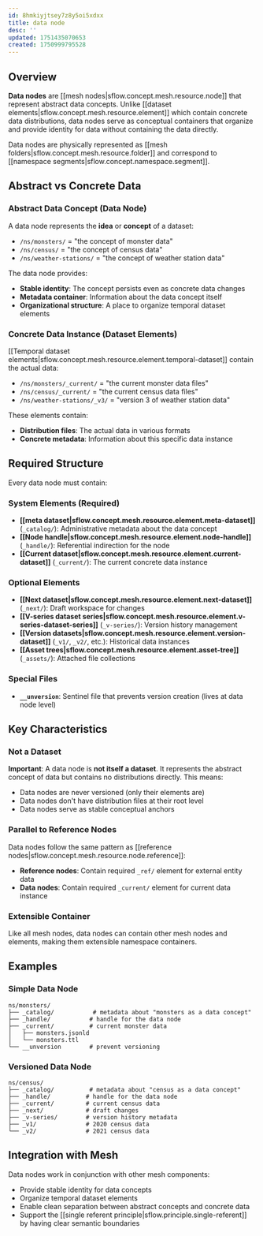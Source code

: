 ```yaml
---
id: 8hmkiyjtsey7z8y5oi5xdxx
title: data node
desc: ''
updated: 1751435070653
created: 1750999795528
---
```


## Overview

**Data nodes** are [[mesh nodes|sflow.concept.mesh.resource.node]] that represent abstract data concepts. Unlike [[dataset elements|sflow.concept.mesh.resource.element]] which contain concrete data distributions, data nodes serve as conceptual containers that organize and provide identity for data without containing the data directly.

Data nodes are physically represented as [[mesh folders|sflow.concept.mesh.resource.folder]] and correspond to [[namespace segments|sflow.concept.namespace.segment]].

## Abstract vs Concrete Data

### Abstract Data Concept (Data Node)
A data node represents the **idea** or **concept** of a dataset:
- `/ns/monsters/` = "the concept of monster data"
- `/ns/census/` = "the concept of census data"
- `/ns/weather-stations/` = "the concept of weather station data"

The data node provides:
- **Stable identity**: The concept persists even as concrete data changes
- **Metadata container**: Information about the data concept itself
- **Organizational structure**: A place to organize temporal dataset elements

### Concrete Data Instance (Dataset Elements)
[[Temporal dataset elements|sflow.concept.mesh.resource.element.temporal-dataset]] contain the actual data:
- `/ns/monsters/_current/` = "the current monster data files"
- `/ns/census/_current/` = "the current census data files"  
- `/ns/weather-stations/_v3/` = "version 3 of weather station data"

These elements contain:
- **Distribution files**: The actual data in various formats
- **Concrete metadata**: Information about this specific data instance

## Required Structure

Every data node must contain:

### System Elements (Required)
- **[[meta dataset|sflow.concept.mesh.resource.element.meta-dataset]]** (`_catalog/`): Administrative metadata about the data concept
- **[[Node handle|sflow.concept.mesh.resource.element.node-handle]]** (`_handle/`): Referential indirection for the node
- **[[Current dataset|sflow.concept.mesh.resource.element.current-dataset]]** (`_current/`): The current concrete data instance

### Optional Elements
- **[[Next dataset|sflow.concept.mesh.resource.element.next-dataset]]** (`_next/`): Draft workspace for changes
- **[[V-series dataset series|sflow.concept.mesh.resource.element.v-series-dataset-series]]** (`_v-series/`): Version history management
- **[[Version datasets|sflow.concept.mesh.resource.element.version-dataset]]** (`_v1/`, `_v2/`, etc.): Historical data instances
- **[[Asset trees|sflow.concept.mesh.resource.element.asset-tree]]** (`_assets/`): Attached file collections

### Special Files
- **`__unversion`**: Sentinel file that prevents version creation (lives at data node level)

## Key Characteristics

### Not a Dataset
**Important**: A data node is **not itself a dataset**. It represents the abstract concept of data but contains no distributions directly. This means:
- Data nodes are never versioned (only their elements are)
- Data nodes don't have distribution files at their root level
- Data nodes serve as stable conceptual anchors

### Parallel to Reference Nodes
Data nodes follow the same pattern as [[reference nodes|sflow.concept.mesh.resource.node.reference]]:
- **Reference nodes**: Contain required `_ref/` element for external entity data
- **Data nodes**: Contain required `_current/` element for current data instance

### Extensible Container
Like all mesh nodes, data nodes can contain other mesh nodes and elements, making them extensible namespace containers.

## Examples

### Simple Data Node
```
ns/monsters/
├── _catalog/           # metadata about "monsters as a data concept"
├── _handle/           # handle for the data node
├── _current/          # current monster data
│   ├── monsters.jsonld
│   └── monsters.ttl
└── __unversion        # prevent versioning
```

### Versioned Data Node
```
ns/census/
├── _catalog/          # metadata about "census as a data concept"
├── _handle/          # handle for the data node  
├── _current/         # current census data
├── _next/            # draft changes
├── _v-series/        # version history metadata
├── _v1/              # 2020 census data
└── _v2/              # 2021 census data
```

## Integration with Mesh

Data nodes work in conjunction with other mesh components:
- Provide stable identity for data concepts
- Organize temporal dataset elements
- Enable clean separation between abstract concepts and concrete data
- Support the [[single referent principle|sflow.principle.single-referent]] by having clear semantic boundaries
